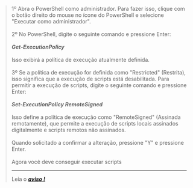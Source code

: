 
>1º Abra o PowerShell como administrador. Para fazer isso, clique com o botão direito do mouse no ícone do PowerShell e selecione "Executar como administrador".<br>
<br>2º No PowerShell, digite o seguinte comando e pressione Enter:
><br><br>
**_Get-ExecutionPolicy_**<br>
<br>Isso exibirá a política de execução atualmente definida.
<br><br>
> 3º Se a política de execução for definida como "Restricted" (Restrita), isso significa que a execução de scripts está desabilitada. Para permitir a execução de scripts, digite o seguinte comando e pressione Enter:<br>
> <br>**_Set-ExecutionPolicy RemoteSigned_**<br><br>
> Isso define a política de execução como "RemoteSigned" (Assinada remotamente), que permite a execução de scripts locais assinados digitalmente e scripts remotos não assinados.<br><br>
> Quando solicitado a confirmar a alteração, pressione "Y" e pressione Enter.<br><br>
Agora você deve conseguir executar scripts<br>
> 
> ---
> Leia o 
>**_[aviso !](README.md)_**